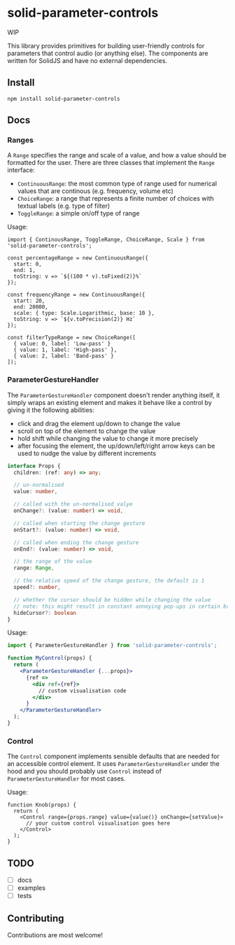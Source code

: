 # solid-parameter-controls

WIP

This library provides primitives for building user-friendly controls for parameters that control audio (or anything else). The components are written for SolidJS and have no external dependencies.

## Install
`npm install solid-parameter-controls`

## Docs

### Ranges

A `Range` specifies the range and scale of a value, and how a value should be formatted for the user. There are three classes that implement the `Range` interface:

- `ContinuousRange`: the most common type of range used for numerical values that are continous (e.g. frequency, volume etc)
- `ChoiceRange`: a range that represents a finite number of choices with textual labels (e.g. type of filter)
- `ToggleRange`: a simple on/off type of range

Usage:
```tsx
import { ContinousRange, ToggleRange, ChoiceRange, Scale } from 'solid-parameter-controls';

const percentageRange = new ContinuousRange({
  start: 0,
  end: 1,
  toString: v => `${(100 * v).toFixed(2)}%`
});

const frequencyRange = new ContinuousRange({
  start: 20,
  end: 20000,
  scale: { type: Scale.Logarithmic, base: 10 },
  toString: v => `${v.toPrecision(2)} Hz`
});

const filterTypeRange = new ChoiceRange([
  { value: 0, label: 'Low-pass' }
  { value: 1, label: 'High-pass' },
  { value: 2, label: 'Band-pass' }
]);

```

### ParameterGestureHandler

The `ParameterGestureHandler` component doesn't render anything itself, it simply wraps an existing element and makes it behave like a control by giving it the following abilities:

- click and drag the element up/down to change the value
- scroll on top of the element to change the value
- hold shift while changing the value to change it more precisely
- after focusing the element, the up/down/left/right arrow keys can be used to nudge the value by different increments

```ts
interface Props {
  children: (ref: any) => any;

  // un-normalised
  value: number,

  // called with the un-normalised valye
  onChange?: (value: number) => void,

  // called when starting the change gesture
  onStart?: (value: number) => void,

  // called when ending the change gesture
  onEnd?: (value: number) => void,

  // the range of the value
  range: Range,

  // the relative speed of the change gesture, the default is 1
  speed?: number,

  // whether the cursor should be hidden while changing the value
  // note: this might result in constant annoying pop-ups in certain browsers
  hideCursor?: boolean
}
```

Usage:
```jsx
import { ParameterGestureHandler } from 'solid-parameter-controls';

function MyControl(props) {
  return (
    <ParameterGestureHandler {...props}>
      {ref =>
        <div ref={ref}>
          // custom visualisation code
        </div>
      }
    </ParameterGestureHandler>
  );
}
```

### Control

The `Control` component implements sensible defaults that are needed for an accessible control element. It uses `ParameterGestureHandler` under the hood and you should probably use `Control` instead of `ParameterGestureHandler` for most cases.

Usage:
```tsx
function Knob(props) {
  return (
    <Control range={props.range} value={value()} onChange={setValue}>
      // your custom control visualisation goes here
    </Control>
  );
}
```

## TODO
- [ ] docs
- [ ] examples
- [ ] tests

## Contributing

Contributions are most welcome!
